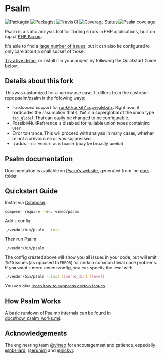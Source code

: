 <h1>Psalm</h1>

[![Packagist](https://img.shields.io/packagist/v/vimeo/psalm.svg)](https://packagist.org/packages/vimeo/psalm)
[![Packagist](https://img.shields.io/packagist/dt/vimeo/psalm.svg)](https://packagist.org/packages/vimeo/psalm)
[![Travis CI](https://img.shields.io/travis/vimeo/psalm/master.svg)](https://travis-ci.org/vimeo/psalm/branches)
[![Coverage Status](https://coveralls.io/repos/github/vimeo/psalm/badge.svg)](https://coveralls.io/github/vimeo/psalm)
![Psalm coverage](https://shepherd.dev/github/vimeo/psalm/coverage.svg?)


Psalm is a static analysis tool for finding errors in PHP applications, built on top of [PHP Parser](https://github.com/nikic/php-parser).

It's able to find a [large number of issues](https://github.com/vimeo/psalm/blob/master/docs/running_psalm/issues.md), but it can also be configured to only care about a small subset of those.

[Try a live demo](https://psalm.dev/), or install it in your project by following the Quickstart Guide below.

## Details about this fork

This was customized for a narrow use case. It differs from the upstream repo psalm/psalm in the following ways:

- Hardcoded support for [runkit/runkit7 superglobals](https://secure.php.net/manual/en/runkit.configuration.php#ini.runkit.superglobal).
  Right now, it hardcodes the assumption that `$_TAG` is a superglobal of the union type `tag_global`
  That can easily be changed to be configurable.
- PossiblyNullReference is disabled for nullable union types containing `User`
- Error tolerance. This will proceed with analysis in many cases, whether or not a previous error was suppressed.
- It adds `--no-vendor-autoloader` (may be broadly useful)

## Psalm documentation

Documentation is available on [Psalm’s website](https://psalm.dev/docs), generated from the [docs](https://github.com/vimeo/psalm/blob/master/docs) folder.

## Quickstart Guide

Install via [Composer](https://getcomposer.org/):

```bash
composer require --dev vimeo/psalm
```

Add a config:

```bash
./vendor/bin/psalm --init
```

Then run Psalm:

```bash
./vendor/bin/psalm
```

The config created above will show you all issues in your code, but will emit `INFO` issues (as opposed to `ERROR`) for certain common trivial code problems. If you want a more lenient config, you can specify the level with

```bash
./vendor/bin/psalm --init [source_dir] [level]
```

You can also [learn how to suppress certain issues](https://github.com/vimeo/psalm/blob/master/docs/running_psalm/dealing_with_code_issues.md).

## How Psalm Works

A basic rundown of Psalm’s internals can be found in [docs/how_psalm_works.md](https://github.com/vimeo/psalm/blob/master/docs/how_psalm_works.md).

## Acknowledgements

The engineering team [@vimeo](https://github.com/vimeo) for encouragement and patience, especially [@nbeliard](https://github.com/nbeliard), [@erunion](https://github.com/erunion) and [@nickyr](https://github.com/nickyr).
